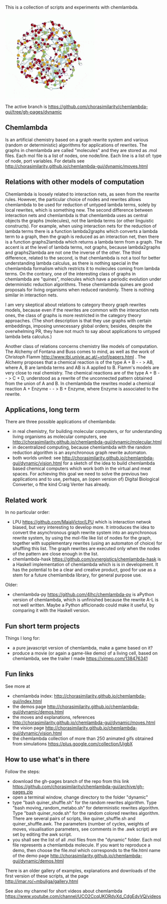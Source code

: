 This is a collection of scripts and experiments with chemlambda. 

![alt tag](20_20_hyb.gif)


The active branch is https://github.com/chorasimilarity/chemlambda-gui/tree/gh-pages/dynamic

## Chemlambda

Is an artificial chemistry based on a graph rewrite system and various (random or deterministic) algorithms for applications of rewrites. The graphs in chemlambda are called "molecules" and they are stored as .mol files. Each mol file is a list of nodes, one node/line. Each line is a list of: type of node, port variables. For details see http://chorasimilarity.github.io/chemlambda-gui/dynamic/moves.html 

## Relations with other models of computation

Chemlambda is loosely related to interaction nets, as seen from the rewrite rules. However, the particular choice of nodes and rewrites allows chemlambda to be used for reduction of untyped lambda terms,  solely by local rewrites, which is something new. The second difference between interaction nets and chemlambda is that chemlambda uses as central objects the graphs (molecules), not the lambda terms (or other linguistic constructs). For example, when using interaction nets for the reduction of lambda terms there is a function lambda2graphs which converts a lambda term to a graph, then the graph is reduced as an interaction net, then there is a function graphs2lambda which returns a lambda term from a graph. The accent is at the level of lambda terms, not graphs, because lambda2graphs and graphs2lambda are not one the inverse of the other. The third difference, related to the second, is that chemlambda is not a tool for better understanding lambda calculus, as there is nothing special in the chemlambda formalism which restricts it to molecules coming from lambda terms. On the contrary, one of the interesting class of graphs in chemlambda are "quines", molecules which have a periodic evolution under deterministic reduction algorithms. These chemlambda quines are good proposals for living organisms when reduced randomly. There is nothing similar in interaction nets. 

I am very skeptical about relations to category theory graph rewrites models, because even if the rewrites are common with the interaction nets ones, the class of graphs is more restricted in the category theory approaches. (The short description is that they use graphs with certain embeddings, imposing unnecessary global orders; besides, despite the overwhelming PR, they have not much to say about applications to untyped lambda beta calculus.) 

Another class of relations concerns chemistry like models of computation. The Alchemy of Fontana and Buss comes to mind, as well as the work of Christoph Flamm http://www.tbi.univie.ac.at/~xtof/papers.html . The Alchemy proposes that a chemical reaction is of the type A + B - - > AB, where A, B are lambda terms and AB is A applied to B. Flamm's models are very close to real chemistry. The chemical reactions are of the type A + B - - > C + D, understood as a rewrite of the unconnected pattern obtained from the union of A and B. In chemlambda the rewrites model a chemical reaction A + Enzyme - - > B  + Enzyme, where Enzyme is associated to the rewrite. 

## Applications, long term

There are three possible applications of chemlambda: 
- in real chemistry, for building molecular computers, or for understanding living organisms as molecular computers, see http://chorasimilarity.github.io/chemlambda-gui/dynamic/molecular.html 
- in decentralized computing, because chemlambda with the random reduction algorithm is an asynchronous graph rewrite automaton. 
- both worlds united: see http://chorasimilarity.github.io/chemlambda-gui/dynamic/vision.html for a sketch of the idea to build chemlambda based chemical computers which work both in the virtual and meat spaces. For achieving this goal we need to solve the previous two applications and to use, perhaps, an (open version of) Digital Biological Converter, o fthe kind Craig Venter has already. 


## Related work


In no particular order:
- LPU https://github.com/MaiaVictor/LPU which is interaction netwok biased, but very interesting to develop more. It introduces the idea to convert the asynchronous graph rewrite system into an asynchronous rewrite system, by using the mol-file like list of nodes for the graph, together with supplementary rewrites (using an automaton of choice) for shuffling this list. The graph rewrites are executed only when the nodes of the pattern are close enough in the list. 
- chemlambda-hask https://github.com/synergistics/chemlambda-hask is a Haskell implementation of chemlambda which is is in development. It has the potential to be a clear and creative product, good for use as a stem for a future chemlambda library, for general purpose use.

Older: 
-  chemlambda-py https://github.com/4lhc/chemlambda-py is aPython version of chemlambda, which is unfinished because the rewrite A-L is not well written. Maybe a Python afficionado could make it useful, by comparing it with the Haskell version. 

## Fun short term projects

Things I long for: 
- a pure javascript version of chemlambda, make a game based on it? 
- produce a movie (or again a game-like demo) of a living cell, based on chemlambda, see the trailer I made https://vimeo.com/138476341 

## Fun links

See more at
- chemlambda index: http://chorasimilarity.github.io/chemlambda-gui/index.html
- the demos page http://chorasimilarity.github.io/chemlambda-gui/dynamic/demos.html
- the moves and explanations, references http://chorasimilarity.github.io/chemlambda-gui/dynamic/moves.html
- the vision page http://chorasimilarity.github.io/chemlambda-gui/dynamic/vision.html
- the chemlambda collection of more than 250 animated gifs obtained from simulations https://plus.google.com/collection/UjgbX

## How to use what's in there

Follow the steps: 
- download the gh-pages branch of the repo from this link https://github.com/chorasimilarity/chemlambda-gui/archive/gh-pages.zip
- open a terminal window, change directory to the folder "dynamic"
- type "bash quiner_shuffle.sh" for the random rewrites algorithm. Type "bash moving_random_metabo.sh" for deterministic rewrites algorithm. Type "bash quiner_node.sh" for the random colored rewrites algorithm. There are several pairs of scripts, like quiner_shuffle.sh and quiner_shuffle.awk. The parameters (number of cycles, weights of moves, visualisation parameters, see comments in the .awk script) are set by editing the awk script. 
- you shall see the list of all .mol files from the "dynamic" folder. Each mol file represents a chemlambda molecule. If you want to reproduce a demo, then choose the file.mol which corresponds to the file.html name of the demo page http://chorasimilarity.github.io/chemlambda-gui/dynamic/demos.html 


There is an older gallery of examples, explanations and downloads of the first version of these scripts, at the page http://imar.ro/~mbuliga/gallery.html

See also my channel for short videos about chemlambda https://www.youtube.com/channel/UCO2CcqUKORdyXd_CdgEdvVQ/videos
